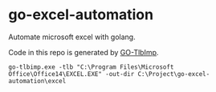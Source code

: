 # go-excel-automation

Automate microsoft excel with golang.

Code in this repo is generated by [GO-TlbImp](https://github.com/zzl/go-tlbimp).

```go-tlbimp.exe -tlb "C:\Program Files\Microsoft Office\Office14\EXCEL.EXE" -out-dir C:\Project\go-excel-automation\excel```
